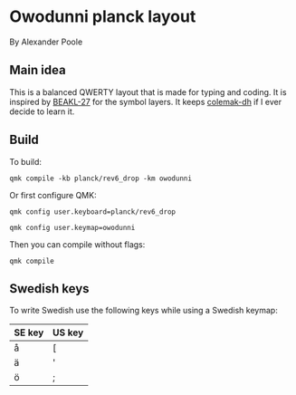 # Owodunni planck layout

By Alexander Poole

## Main idea

This is a balanced QWERTY layout that is made for typing and coding.
It is inspired by [BEAKL-27](https://ieants.cc/beakl/layouts.phpq) for
the symbol layers. It keeps [colemak-dh](https://colemakmods.github.io/mod-dh/)
if I ever decide to learn it.

## Build

To build:
```cli
qmk compile -kb planck/rev6_drop -km owodunni
```

Or first configure QMK:
```cli
qmk config user.keyboard=planck/rev6_drop
```
```cli
qmk config user.keymap=owodunni
```
Then you can compile without flags:
```cli
qmk compile
```

## Swedish keys

To write Swedish use the following keys while using a Swedish keymap:

| SE key | US key |
|--------|--------|
| å      |  [     |
| ä      |  '     |
| ö      |  ;     |
